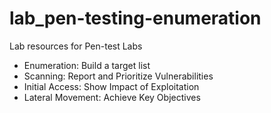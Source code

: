 # lab_pen-testing-enumeration
Lab resources for Pen-test Labs
* Enumeration: Build a target list
* Scanning: Report and Prioritize Vulnerabilities
* Initial Access: Show Impact of Exploitation
* Lateral Movement: Achieve Key Objectives
